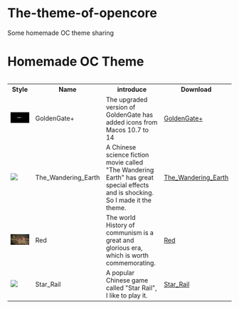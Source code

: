 The-theme-of-opencore
===
Some homemade OC theme sharing

<h1 align='left'>Homemade OC Theme</h1>
<table align='left'>
    <tr>
        <th>Style</th>
        <th>Name</th>
        <th>introduce</th>
        <th>Download</th>
    </tr>
    <tr>
        <td><img src='https://raw.githubusercontent.com/dawalishi0821/The-theme-of-opencore/main/GoldenGate+.png'></td>
        <td>GoldenGate+</td>
        <td>The upgraded version of GoldenGate has added icons from Macos 10.7 to 14</td>
        <td><a href='https://github.com/dawalishi0821/The-theme-of-opencore/releases/download/opencore/GoldenGate+.zip' target='_blank'>GoldenGate+</a></td>
    </tr>
    <tr>
        <td><img src='https://raw.githubusercontent.com/dawalishi0821/The-theme-of-opencore/main/The_Wandering_Earth.png'></td>
        <td>The_Wandering_Earth</td>
        <td>A Chinese science fiction movie called "The Wandering Earth" has great special effects and is shocking. So I made it the theme.</td>
        <td><a href='https://github.com/dawalishi0821/The-theme-of-opencore/releases/download/opencore/The_Wandering_Earth.zip' target='_blank'>The_Wandering_Earth</a></td>
    </tr>
    <tr>
        <td><img src='https://raw.githubusercontent.com/dawalishi0821/The-theme-of-opencore/main/Red.png'></td>
        <td>Red</td>
        <td>The world History of communism is a great and glorious era, which is worth commemorating.</td>
        <td><a href='https://github.com/dawalishi0821/The-theme-of-opencore/releases/download/opencore/Red.zip' target='_blank'>Red</a></td>
    </tr>
    <tr>
        <td><img src='https://raw.githubusercontent.com/dawalishi0821/The-theme-of-opencore/main/Star_Rail.png'></td>
        <td>Star_Rail</td>
        <td>A popular Chinese game called "Star Rail", I like to play it.</td>
        <td><a href='https://github.com/dawalishi0821/The-theme-of-opencore/releases/download/opencore/Star_Rail.zip' target='_blank'>Star_Rail</a></td>
    </tr>
</table>
